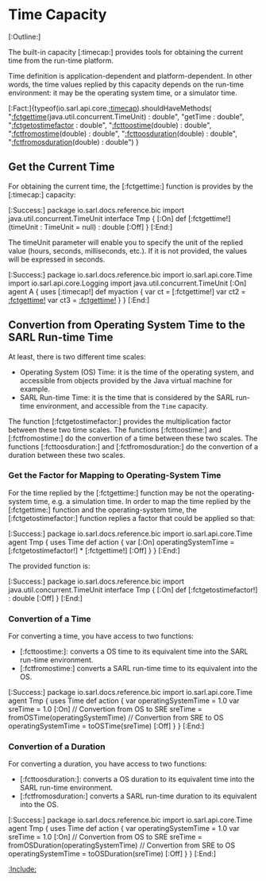 # Time Capacity

[:Outline:]

The built-in capacity [:timecap:] provides tools for obtaining the current time from the run-time platform.

Time definition is application-dependent and platform-dependent. In other words,
the time values replied by this capacity depends on the run-time environment:
it may be the operating system time, or a simulator time.

<!--- Test that all the documented functions are defined in the capacity, and no function is missed to be
      documented --> 
[:Fact:]{typeof(io.sarl.api.core.[:timecap](Time)).shouldHaveMethods(
	"[:fctgettime](getTime)(java.util.concurrent.TimeUnit) : double",
	"getTime : double",
	"[:fctgetostimefactor](getOSTimeFactor) : double",
	"[:fcttoostime](toOSTime)(double) : double",
	"[:fctfromostime](fromOSTime)(double) : double",
	"[:fcttoosduration](toOSDuration)(double) : double",
	"[:fctfromosduration](fromOSDuration)(double) : double")
}


## Get the Current Time

For obtaining the current time, the [:fctgettime:] function is provides by the [:timecap:] capacity:

[:Success:]
	package io.sarl.docs.reference.bic
	import java.util.concurrent.TimeUnit
	interface Tmp {
	[:On]
		def [:fctgettime!](timeUnit : TimeUnit = null) : double
	[:Off]
	}
[:End:]


The timeUnit parameter will enable you to specify the unit of the replied
value (hours, seconds, milliseconds, etc.). If it is not provided,
the values will be expressed in seconds.

[:Success:]
	package io.sarl.docs.reference.bic
	import io.sarl.api.core.Time
	import io.sarl.api.core.Logging
	import java.util.concurrent.TimeUnit
	[:On]
	agent A {
		uses [:timecap!]
		def myaction {
			var ct = [:fctgettime!]
			var ct2 = [:fctgettime!](null)
			var ct3 = [:fctgettime!](TimeUnit::HOURS)
		}
	}
[:End:]


## Convertion from Operating System Time to the SARL Run-time Time

At least, there is two different time scales:

* Operating System (OS) Time: it is the time of the operating system, and accessible from objects provided by the Java virtual machine for example.
* SARL Run-time Time: it is the time that is considered by the SARL run-time environment, and accessible from the `Time` capacity.


The function [:fctgetostimefactor:] provides the multiplication factor between these two time scales.
The functions [:fcttoostime:] and [:fctfromostime:] do the convertion of a time between these two scales.
The functions [:fcttoosduration:] and [:fctfromosduration:] do the convertion of a duration between these two scales.


### Get the Factor for Mapping to Operating-System Time

For the time replied by the [:fctgettime:] function may be not the operating-system time, e.g. a simulation time.
In order to map the time replied by the [:fctgettime:] function and the operating-system time, the
[:fctgetostimefactor:] function replies a factor that could be applied so that:

[:Success:]
	package io.sarl.docs.reference.bic
	import io.sarl.api.core.Time
	agent Tmp {
		uses Time
		def action {
			var
	[:On]
			operatingSystemTime = [:fctgetostimefactor!] * [:fctgettime!]
	[:Off]
		}
	}
[:End:]


The provided function is:

[:Success:]
	package io.sarl.docs.reference.bic
	import java.util.concurrent.TimeUnit
	interface Tmp {
	[:On]
		def [:fctgetostimefactor!] : double
	[:Off]
	}
[:End:]


### Convertion of a Time

For converting a time, you have access to two functions:

* [:fcttoostime:]: converts a OS time to its equivalent time into the SARL run-time environment. 
* [:fctfromostime:] converts a SARL run-time time to its equivalent into the OS.

[:Success:]
	package io.sarl.docs.reference.bic
	import io.sarl.api.core.Time
	agent Tmp {
		uses Time
		def action {
			var operatingSystemTime = 1.0
			var sreTime = 1.0
	[:On]
			// Convertion from OS to SRE
			sreTime = fromOSTime(operatingSystemTime)
			// Convertion from SRE to OS
			operatingSystemTime = toOSTime(sreTime)
	[:Off]
		}
	}
[:End:]


### Convertion of a Duration

For converting a duration, you have access to two functions:

* [:fcttoosduration:]: converts a OS duration to its equivalent time into the SARL run-time environment. 
* [:fctfromosduration:] converts a SARL run-time duration to its equivalent into the OS.

[:Success:]
	package io.sarl.docs.reference.bic
	import io.sarl.api.core.Time
	agent Tmp {
		uses Time
		def action {
			var operatingSystemTime = 1.0
			var sreTime = 1.0
	[:On]
			// Convertion from OS to SRE
			sreTime = fromOSDuration(operatingSystemTime)
			// Convertion from SRE to OS
			operatingSystemTime = toOSDuration(sreTime)
	[:Off]
		}
	}
[:End:]


[:Include:](../../includes/legal.inc)
